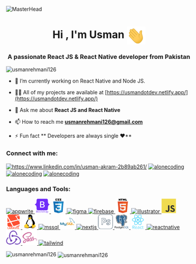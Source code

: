 ![MasterHead](https://i.pinimg.com/originals/f8/18/3c/f8183c36fec5e1756f3c9875da245362.gif)
<h1 align="center">Hi , I'm Usman
<img align="center" alt="Coding" width="50" src="https://raw.githubusercontent.com/ABSphreak/ABSphreak/master/gifs/Hi.gif"> 
</h1>

<h3 align="center">A passionate React JS & React Native developer from Pakistan</h3>

<p align="left"> <img src="https://komarev.com/ghpvc/?username=usmanrehmani126&label=Profile%20views&color=0e75b6&style=flat" alt="usmanrehmani126" /> </p>


- 🔭 I’m currently working on React  Native and Node JS. 

- 👨‍💻 All of my projects are available at [https://usmandotdev.netlify.app/](https://usmandotdev.netlify.app/)

- 💬 Ask me about **React JS and React Native**

- 📫 How to reach me **usmanrehmani126@gmail.com**

- ⚡ Fun fact ** Developers are always single ❤**

<h3 align="left">Connect with me:</h3>
<p align="left">
<a href="https://linkedin.com/in/https://www.linkedin.com/in/usman-akram-2b89ab261/" target="blank"><img align="center" src="https://raw.githubusercontent.com/rahuldkjain/github-profile-readme-generator/master/src/images/icons/Social/linked-in-alt.svg" alt="https://www.linkedin.com/in/usman-akram-2b89ab261/" height="30" width="40" /></a>
<a href="https://instagram.com/alonecoding" target="blank"><img align="center" src="https://raw.githubusercontent.com/rahuldkjain/github-profile-readme-generator/master/src/images/icons/Social/instagram.svg" alt="alonecoding" height="30" width="40" /></a>
  <a href="https://usmandotdev.hashnode.dev/" target="blank"><img align="center" src="https://cdn.hashnode.com/res/hashnode/image/upload/v1611902473383/CDyAuTy75.png?auto=compress" alt="alonecoding" height="30" width="30" /></a>
    <a href="https://dribbble.com/usmaniDevelper" target="blank"><img align="center" src="https://www.svgrepo.com/show/217757/dribbble.svg" alt="alonecoding" height="30" width="30" /></a>
</p>

<h3 align="left">Languages and Tools:</h3>
<p align="left"> <a href="https://appwrite.io" target="_blank" rel="noreferrer"> <img src="https://www.vectorlogo.zone/logos/appwriteio/appwriteio-icon.svg" alt="appwrite" width="40" height="40"/> </a> <a href="https://getbootstrap.com" target="_blank" rel="noreferrer"> <img src="https://raw.githubusercontent.com/devicons/devicon/master/icons/bootstrap/bootstrap-plain-wordmark.svg" alt="bootstrap" width="40" height="40"/> </a> <a href="https://www.w3schools.com/css/" target="_blank" rel="noreferrer"> <img src="https://raw.githubusercontent.com/devicons/devicon/master/icons/css3/css3-original-wordmark.svg" alt="css3" width="40" height="40"/> </a> <a href="https://www.figma.com/" target="_blank" rel="noreferrer"> <img src="https://www.vectorlogo.zone/logos/figma/figma-icon.svg" alt="figma" width="40" height="40"/> </a> <a href="https://firebase.google.com/" target="_blank" rel="noreferrer"> <img src="https://www.vectorlogo.zone/logos/firebase/firebase-icon.svg" alt="firebase" width="40" height="40"/> </a> <a href="https://www.w3.org/html/" target="_blank" rel="noreferrer"> <img src="https://raw.githubusercontent.com/devicons/devicon/master/icons/html5/html5-original-wordmark.svg" alt="html5" width="40" height="40"/> </a> <a href="https://www.adobe.com/in/products/illustrator.html" target="_blank" rel="noreferrer"> <img src="https://www.vectorlogo.zone/logos/adobe_illustrator/adobe_illustrator-icon.svg" alt="illustrator" width="40" height="40"/> </a> <a href="https://developer.mozilla.org/en-US/docs/Web/JavaScript" target="_blank" rel="noreferrer"> <img src="https://raw.githubusercontent.com/devicons/devicon/master/icons/javascript/javascript-original.svg" alt="javascript" width="40" height="40"/> </a> <a href="https://laravel.com/" target="_blank" rel="noreferrer"> <img src="https://raw.githubusercontent.com/devicons/devicon/master/icons/laravel/laravel-plain-wordmark.svg" alt="laravel" width="40" height="40"/> </a> <a href="https://www.linux.org/" target="_blank" rel="noreferrer"> <img src="https://raw.githubusercontent.com/devicons/devicon/master/icons/linux/linux-original.svg" alt="linux" width="40" height="40"/> </a> <a href="https://www.microsoft.com/en-us/sql-server" target="_blank" rel="noreferrer"> <img src="https://www.svgrepo.com/show/303229/microsoft-sql-server-logo.svg" alt="mssql" width="40" height="40"/> </a> <a href="https://www.mysql.com/" target="_blank" rel="noreferrer"> <img src="https://raw.githubusercontent.com/devicons/devicon/master/icons/mysql/mysql-original-wordmark.svg" alt="mysql" width="40" height="40"/> </a> <a href="https://nextjs.org/" target="_blank" rel="noreferrer"> <img src="https://cdn.worldvectorlogo.com/logos/nextjs-2.svg" alt="nextjs" width="40" height="40"/> </a> <a href="https://www.photoshop.com/en" target="_blank" rel="noreferrer"> <img src="https://raw.githubusercontent.com/devicons/devicon/master/icons/photoshop/photoshop-line.svg" alt="photoshop" width="40" height="40"/> </a> <a href="https://www.postgresql.org" target="_blank" rel="noreferrer"> <img src="https://raw.githubusercontent.com/devicons/devicon/master/icons/postgresql/postgresql-original-wordmark.svg" alt="postgresql" width="40" height="40"/> </a> <a href="https://reactjs.org/" target="_blank" rel="noreferrer"> <img src="https://raw.githubusercontent.com/devicons/devicon/master/icons/react/react-original-wordmark.svg" alt="react" width="40" height="40"/> </a> <a href="https://reactnative.dev/" target="_blank" rel="noreferrer"> <img src="https://reactnative.dev/img/header_logo.svg" alt="reactnative" width="40" height="40"/> </a> <a href="https://redux.js.org" target="_blank" rel="noreferrer"> <img src="https://raw.githubusercontent.com/devicons/devicon/master/icons/redux/redux-original.svg" alt="redux" width="40" height="40"/> </a> <a href="https://sass-lang.com" target="_blank" rel="noreferrer"> <img src="https://raw.githubusercontent.com/devicons/devicon/master/icons/sass/sass-original.svg" alt="sass" width="40" height="40"/> </a> <a href="https://tailwindcss.com/" target="_blank" rel="noreferrer"> <img src="https://www.vectorlogo.zone/logos/tailwindcss/tailwindcss-icon.svg" alt="tailwind" width="40" height="40"/> </a> </p>

<p><img align="left" src="https://github-readme-stats.vercel.app/api/top-langs?username=usmanrehmani126&show_icons=true&locale=en&layout=compact" alt="usmanrehmani126" /></p>

<p>&nbsp;<img align="center" src="https://github-readme-stats.vercel.app/api?username=usmanrehmani126&show_icons=true&locale=en" alt="usmanrehmani126" /></p>
